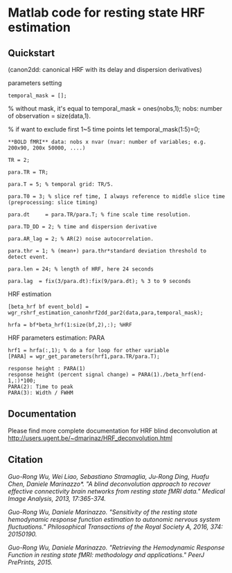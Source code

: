 Matlab code for resting state HRF estimation
========

Quickstart 
-------------
(canon2dd: canonical HRF with its delay and dispersion derivatives) 

parameters setting
```
temporal_mask = []; 
```
% without mask, it's equal to temporal_mask = ones(nobs,1); nobs: number of observation = size(data,1).

% if want to exclude first 1~5 time points let temporal_mask(1:5)=0;
```
**BOLD fMRI** data: nobs x nvar (nvar: number of variables; e.g. 200x90, 200x 50000, ....)
```
```
TR = 2;

para.TR = TR;

para.T = 5; % temporal grid: TR/5.

para.T0 = 3; % slice ref time, I always reference to middle slice time (preprocessing: slice timing)
```

```
para.dt     = para.TR/para.T; % fine scale time resolution.

para.TD_DD = 2; % time and dispersion derivative

para.AR_lag = 2; % AR(2) noise autocorrelation.

para.thr = 1; % (mean+) para.thr*standard deviation threshold to detect event.

para.len = 24; % length of HRF, here 24 seconds

para.lag  = fix(3/para.dt):fix(9/para.dt); % 3 to 9 seconds
```
HRF estimation

```
[beta_hrf bf event_bold] = wgr_rshrf_estimation_canonhrf2dd_par2(data,para,temporal_mask);
```
```
hrfa = bf*beta_hrf(1:size(bf,2),:); %HRF
```
HRF parameters estimation: PARA

```
hrf1 = hrfa(:,1); % do a for loop for other variable 
[PARA] = wgr_get_parameters(hrf1,para.TR/para.T);
```
```
response height : PARA(1)
response height (percent signal change) = PARA(1)./beta_hrf(end-1,:)*100; 
PARA(2): Time to peak
PARA(3): Width / FWHM
```

Documentation
-------------
Please find more complete documentation for HRF blind deconvolution at
http://users.ugent.be/~dmarinaz/HRF_deconvolution.html

**Citation**
--------

_Guo-Rong Wu, Wei Liao, Sebastiano Stramaglia, Ju-Rong Ding, Huafu Chen, Daniele Marinazzo*. "A blind deconvolution approach to recover effective connectivity brain networks from resting state fMRI data." Medical Image Analysis, 2013, 17:365-374._

_Guo-Rong Wu, Daniele Marinazzo. "Sensitivity of the resting state hemodynamic response function estimation to autonomic nervous system fluctuations." Philosophical Transactions of the Royal Society A, 2016, 374: 20150190._

_Guo-Rong Wu, Daniele Marinazzo. "Retrieving the Hemodynamic Response Function in resting state fMRI: methodology and applications." PeerJ PrePrints, 2015._
